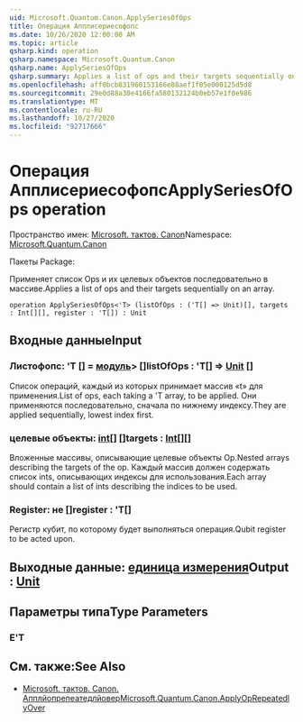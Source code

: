 ```yaml
---
uid: Microsoft.Quantum.Canon.ApplySeriesOfOps
title: Операция Апплисериесофопс
ms.date: 10/26/2020 12:00:00 AM
ms.topic: article
qsharp.kind: operation
qsharp.namespace: Microsoft.Quantum.Canon
qsharp.name: ApplySeriesOfOps
qsharp.summary: Applies a list of ops and their targets sequentially on an array.
ms.openlocfilehash: aff0bcb831960153166e88aef1f05e000125d5d8
ms.sourcegitcommit: 29e0d88a30e4166fa580132124b0eb57e1f0e986
ms.translationtype: MT
ms.contentlocale: ru-RU
ms.lasthandoff: 10/27/2020
ms.locfileid: "92717666"
---
```

# <a name="applyseriesofops-operation"></a><span data-ttu-id="62eef-102">Операция Апплисериесофопс</span><span class="sxs-lookup"><span data-stu-id="62eef-102">ApplySeriesOfOps operation</span></span>

<span data-ttu-id="62eef-103">Пространство имен: [Microsoft. тактов. Canon](xref:Microsoft.Quantum.Canon)</span><span class="sxs-lookup"><span data-stu-id="62eef-103">Namespace: [Microsoft.Quantum.Canon](xref:Microsoft.Quantum.Canon)</span></span>

<span data-ttu-id="62eef-104">Пакеты [](https://nuget.org/packages/)</span><span class="sxs-lookup"><span data-stu-id="62eef-104">Package: [](https://nuget.org/packages/)</span></span>


<span data-ttu-id="62eef-105">Применяет список Ops и их целевых объектов последовательно в массиве.</span><span class="sxs-lookup"><span data-stu-id="62eef-105">Applies a list of ops and their targets sequentially on an array.</span></span>

```qsharp
operation ApplySeriesOfOps<'T> (listOfOps : ('T[] => Unit)[], targets : Int[][], register : 'T[]) : Unit
```


## <a name="input"></a><span data-ttu-id="62eef-106">Входные данные</span><span class="sxs-lookup"><span data-stu-id="62eef-106">Input</span></span>

### <a name="listofops--t--unit-"></a><span data-ttu-id="62eef-107">Листофопс: 'T [] = [модуль](xref:microsoft.quantum.lang-ref.unit)> []</span><span class="sxs-lookup"><span data-stu-id="62eef-107">listOfOps : 'T[] => [Unit](xref:microsoft.quantum.lang-ref.unit) []</span></span>

<span data-ttu-id="62eef-108">Список операций, каждый из которых принимает массив «t» для применения.</span><span class="sxs-lookup"><span data-stu-id="62eef-108">List of ops, each taking a 'T array, to be applied.</span></span> <span data-ttu-id="62eef-109">Они применяются последовательно, сначала по нижнему индексу.</span><span class="sxs-lookup"><span data-stu-id="62eef-109">They are applied sequentially, lowest index first.</span></span>


### <a name="targets--int"></a><span data-ttu-id="62eef-110">целевые объекты: [int](xref:microsoft.quantum.lang-ref.int)[] []</span><span class="sxs-lookup"><span data-stu-id="62eef-110">targets : [Int](xref:microsoft.quantum.lang-ref.int)[][]</span></span>

<span data-ttu-id="62eef-111">Вложенные массивы, описывающие целевые объекты Op.</span><span class="sxs-lookup"><span data-stu-id="62eef-111">Nested arrays describing the targets of the op.</span></span> <span data-ttu-id="62eef-112">Каждый массив должен содержать список ints, описывающих индексы для использования.</span><span class="sxs-lookup"><span data-stu-id="62eef-112">Each array should contain a list of ints describing the indices to be used.</span></span>


### <a name="register--t"></a><span data-ttu-id="62eef-113">Register: не []</span><span class="sxs-lookup"><span data-stu-id="62eef-113">register : 'T[]</span></span>

<span data-ttu-id="62eef-114">Регистр кубит, по которому будет выполняться операция.</span><span class="sxs-lookup"><span data-stu-id="62eef-114">Qubit register to be acted upon.</span></span>



## <a name="output--unit"></a><span data-ttu-id="62eef-115">Выходные данные: [единица измерения](xref:microsoft.quantum.lang-ref.unit)</span><span class="sxs-lookup"><span data-stu-id="62eef-115">Output : [Unit](xref:microsoft.quantum.lang-ref.unit)</span></span>



## <a name="type-parameters"></a><span data-ttu-id="62eef-116">Параметры типа</span><span class="sxs-lookup"><span data-stu-id="62eef-116">Type Parameters</span></span>

### <a name="t"></a><span data-ttu-id="62eef-117">Е</span><span class="sxs-lookup"><span data-stu-id="62eef-117">'T</span></span>



## <a name="see-also"></a><span data-ttu-id="62eef-118">См. также:</span><span class="sxs-lookup"><span data-stu-id="62eef-118">See Also</span></span>

- [<span data-ttu-id="62eef-119">Microsoft. тактов. Canon. Апплйопрепеатедлйовер</span><span class="sxs-lookup"><span data-stu-id="62eef-119">Microsoft.Quantum.Canon.ApplyOpRepeatedlyOver</span></span>](xref:Microsoft.Quantum.Canon.ApplyOpRepeatedlyOver)